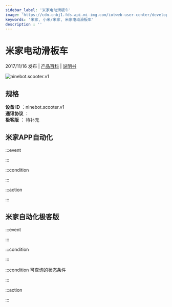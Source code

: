 ```yaml
---
sidebar_label: '米家电动滑板车'
image: 'https://cdn.cnbj1.fds.api.mi-img.com/iotweb-user-center/developer_1679047512566leCWVipa.png?GalaxyAccessKeyId=AKVGLQWBOVIRQ3XLEW&Expires=9223372036854775807&Signature=4dzvw5JrOwRcEGFZz7dZW15hT3s='
keywords: '米家, 小米/米家, 米家电动滑板车'
description : ''
---
```

# 米家电动滑板车

2017/11/16 发布 | [产品百科](https://home.mi.com/webapp/content/baike/product/index.html?model=ninebot.scooter.v1/) | [说明书](https://home.mi.com/views/introduction.html?model=ninebot.scooter.v1&region=cn)

![ninebot.scooter.v1](https://cdn.cnbj1.fds.api.mi-img.com/iotweb-user-center/developer_1679047512566leCWVipa.png?GalaxyAccessKeyId=AKVGLQWBOVIRQ3XLEW&Expires=9223372036854775807&Signature=4dzvw5JrOwRcEGFZz7dZW15hT3s=)

## 规格  
> 
**设备 ID** ：ninebot.scooter.v1  
**通讯协议** ：  
**极客版**  ： 待补充 


## 米家APP自动化  

:::event  

:::

:::condition  

:::

:::action   

:::

## 米家自动化极客版  

:::event  

:::

:::condition  

:::

:::condition 可查询的状态条件  

:::

:::action  

:::

        
